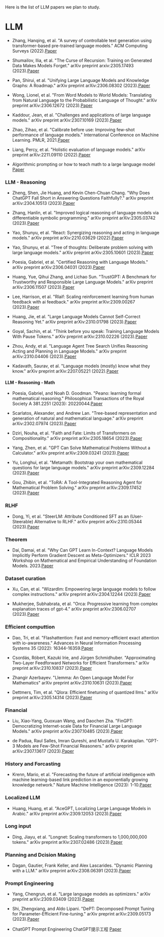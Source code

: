 Here is the list of LLM papers we plan to study.

# LLM

* Zhang, Hanqing, et al. "A survey of controllable text generation using transformer-based pre-trained language models." ACM Computing Surveys (2022).[Paper](https://dl.acm.org/doi/10.1145/3617680)

* Shumailov, Ilia, et al. "The Curse of Recursion: Training on Generated Data Makes Models Forget." arXiv preprint arxiv:2305.17493 (2023).[Paper](https://arxiv.org/abs/2305.17493)

* Pan, Shirui, et al. "Unifying Large Language Models and Knowledge Graphs: A Roadmap." arXiv preprint arXiv:2306.08302 (2023).[Paper](https://arxiv.org/abs/2306.08302)

* Wong, Lionel, et al. "From Word Models to World Models: Translating from Natural Language to the Probabilistic Language of Thought." arXiv preprint arXiv:2306.12672 (2023).[Paper](https://arxiv.org/abs/2306.12672)

* Kaddour, Jean, et al. "Challenges and applications of large language models." arXiv preprint arXiv:2307.10169 (2023).[Paper](https://arxiv.org/abs/2307.10169)

* Zhao, Zihao, et al. "Calibrate before use: Improving few-shot performance of language models." International Conference on Machine Learning. PMLR, 2021.[Paper](https://proceedings.mlr.press/v139/zhao21c.html)

* Liang, Percy, et al. "Holistic evaluation of language models." arXiv preprint arXiv:2211.09110 (2022).[Paper](https://arxiv.org/abs/2211.09110)

* Algorithmic prompting or how to teach math to a large language model
[Paper](https://the-decoder.com/how-to-teach-math-to-a-large-language-model/)



### LLM - Reasoning

* Zheng, Shen, Jie Huang, and Kevin Chen-Chuan Chang. "Why Does ChatGPT Fall Short in Answering Questions Faithfully?." arXiv preprint arXiv:2304.10513 (2023).[Paper](https://arxiv.org/abs/2304.10513)

* Zhang, Hanlin, et al. "Improved logical reasoning of language models via differentiable symbolic programming." arXiv preprint arXiv:2305.03742 (2023).[Paper](https://arxiv.org/abs/2305.03742)

* Yao, Shunyu, et al. "React: Synergizing reasoning and acting in language models." arXiv preprint arXiv:2210.03629 (2022).[Paper](https://arxiv.org/abs/2210.03629)

* Yao, Shunyu, et al. "Tree of thoughts: Deliberate problem solving with large language models." arXiv preprint arXiv:2305.10601 (2023).[Paper](https://arxiv.org/abs/2305.10601)

* Poesia, Gabriel, et al. "Certified Reasoning with Language Models." arXiv preprint arXiv:2306.04031 (2023).[Paper](https://arxiv.org/abs/2306.04031)

* Huang, Yue, Qihui Zhang, and Lichao Sun. "TrustGPT: A Benchmark for Trustworthy and Responsible Large Language Models." arXiv preprint arXiv:2306.11507 (2023).[Paper](https://arxiv.org/abs/2306.11507)

* Lee, Harrison, et al. "Rlaif: Scaling reinforcement learning from human feedback with ai feedback." arXiv preprint arXiv:2309.00267 (2023).[Paper](https://arxiv.org/abs/2309.00267)

* Huang, Jie, et al. "Large Language Models Cannot Self-Correct Reasoning Yet." arXiv preprint arXiv:2310.01798 (2023).[Paper](https://arxiv.org/abs/2310.01798)

* Goyal, Sachin, et al. "Think before you speak: Training Language Models With Pause Tokens." arXiv preprint arXiv:2310.02226 (2023).[Paper](https://arxiv.org/abs/2310.02226?trk=public_post_comment-text)

* Zhou, Andy, et al. "Language Agent Tree Search Unifies Reasoning Acting and Planning in Language Models." arXiv preprint arXiv:2310.04406 (2023).[Paper](https://arxiv.org/abs/2310.04406)

* Kadavath, Saurav, et al. "Language models (mostly) know what they know." arXiv preprint arXiv:2207.05221 (2022).[Paper](https://arxiv.org/abs/2207.05221)



#### LLM - Reasoning - Math

* Poesia, Gabriel, and Noah D. Goodman. "Peano: learning formal mathematical reasoning." Philosophical Transactions of the Royal Society A 381.2251 (2023): 20220044.[Paper](https://royalsocietypublishing.org/doi/full/10.1098/rsta.2022.0044)

* Scarlatos, Alexander, and Andrew Lan. "Tree-based representation and generation of natural and mathematical language." arXiv preprint arXiv:2302.07974 (2023).[Paper](https://arxiv.org/abs/2302.07974)

* Dziri, Nouha, et al. "Faith and Fate: Limits of Transformers on Compositionality." arXiv preprint arXiv:2305.18654 (2023).[Paper](https://arxiv.org/abs/2305.18654)

* Yang, Zhen, et al. "GPT Can Solve Mathematical Problems Without a Calculator." arXiv preprint arXiv:2309.03241 (2023).[Paper](https://arxiv.org/abs/2309.03241)

* Yu, Longhui, et al. "Metamath: Bootstrap your own mathematical questions for large language models." arXiv preprint arXiv:2309.12284 (2023).[Paper](https://arxiv.org/abs/2309.12284)

* Gou, Zhibin, et al. "ToRA: A Tool-Integrated Reasoning Agent for Mathematical Problem Solving." arXiv preprint arXiv:2309.17452 (2023).[Paper](https://arxiv.org/abs/2309.17452)



### RLHF

* Dong, Yi, et al. "SteerLM: Attribute Conditioned SFT as an (User-Steerable) Alternative to RLHF." arXiv preprint arXiv:2310.05344 (2023).[Paper](https://arxiv.org/abs/2310.05344)

### Theorem

* Dai, Damai, et al. "Why Can GPT Learn In-Context? Language Models Implicitly Perform Gradient Descent as Meta-Optimizers." ICLR 2023 Workshop on Mathematical and Empirical Understanding of Foundation Models. 2023.[Paper](https://openreview.net/forum?id=fzbHRjAd8U)

### Dataset curation

* Xu, Can, et al. "Wizardlm: Empowering large language models to follow complex instructions." arXiv preprint arXiv:2304.12244 (2023).[Paper](https://arxiv.org/abs/2304.12244)

* Mukherjee, Subhabrata, et al. "Orca: Progressive learning from complex explanation traces of gpt-4." arXiv preprint arXiv:2306.02707 (2023).[Paper](https://arxiv.org/abs/2306.02707)

  
### Efficient computtion

* Dao, Tri, et al. "Flashattention: Fast and memory-efficient exact attention with io-awareness." Advances in Neural Information Processing Systems 35 (2022): 16344-16359.[Paper](https://proceedings.neurips.cc/paper_files/paper/2022/hash/67d57c32e20fd0a7a302cb81d36e40d5-Abstract-Conference.html)

* Csordás, Róbert, Kazuki Irie, and Jürgen Schmidhuber. "Approximating Two-Layer Feedforward Networks for Efficient Transformers." arXiv preprint arXiv:2310.10837 (2023).[Paper](https://arxiv.org/abs/2310.10837)

* Zhangir Azerbayev. "Llemma: An Open Language Model For Mathematics" arXiv preprint arXiv:2310.10631 (2023).[Paper](https://arxiv.org/abs/2310.10631)

* Dettmers, Tim, et al. "Qlora: Efficient finetuning of quantized llms." arXiv preprint arXiv:2305.14314 (2023).[Paper](https://arxiv.org/abs/2305.14314)


### Financial

* Liu, Xiao-Yang, Guoxuan Wang, and Daochen Zha. "FinGPT: Democratizing Internet-scale Data for Financial Large Language Models." arXiv preprint arXiv:2307.10485 (2023).[Paper](https://arxiv.org/abs/2307.10485)

* de Padua, Raul Salles, Imran Qureshi, and Mustafa U. Karakaplan. "GPT-3 Models are Few-Shot Financial Reasoners." arXiv preprint arXiv:2307.13617 (2023).[Paper](https://arxiv.org/abs/2307.13617)

### History and Forcasting

* Krenn, Mario, et al. "Forecasting the future of artificial intelligence with machine learning-based link prediction in an exponentially growing knowledge network." Nature Machine Intelligence (2023): 1-10.[Paper](https://www.nature.com/articles/s42256-023-00735-0)

### Localized LLM

* Huang, Huang, et al. "AceGPT, Localizing Large Language Models in Arabic." arXiv preprint arXiv:2309.12053 (2023).[Paper](https://arxiv.org/abs/2309.12053)

### Long input

* Ding, Jiayu, et al. "Longnet: Scaling transformers to 1,000,000,000 tokens." arXiv preprint arXiv:2307.02486 (2023).[Paper](https://arxiv.org/abs/2307.02486)


### Planning and Dcision Making

* Dagan, Gautier, Frank Keller, and Alex Lascarides. "Dynamic Planning with a LLM." arXiv preprint arXiv:2308.06391 (2023).[Paper](https://arxiv.org/pdf/2308.06391.pdf)

### Prompt Engineering

* Yang, Chengrun, et al. "Large language models as optimizers." arXiv preprint arXiv:2309.03409 (2023).[Paper](https://arxiv.org/abs/2309.03409)

* Shi, Zhengxiang, and Aldo Lipani. "DePT: Decomposed Prompt Tuning for Parameter-Efficient Fine-tuning." arXiv preprint arXiv:2309.05173 (2023).[Paper](https://arxiv.org/abs/2309.05173)

* ChatGPT Prompt Engineering ChatGPT提示工程 [Paper](https://www.promptingguide.ai/zh/models/chatgpt)





